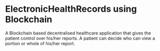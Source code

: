 # ElectronicHealthRecords using Blockchain

A Blockchain based decentralised healthcare application that gives the
patient control over his/her reports. A patient can decide who can view
a portion or whole of his/her report.
